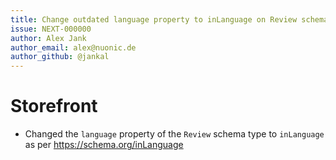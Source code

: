 ```yaml
---
title: Change outdated language property to inLanguage on Review schema
issue: NEXT-000000
author: Alex Jank
author_email: alex@nuonic.de
author_github: @jankal
---
```

# Storefront
* Changed the `language` property of the `Review` schema type to `inLanguage` as per https://schema.org/inLanguage
